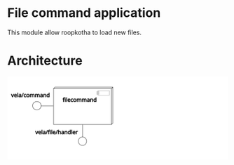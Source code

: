 
File command application
=================================

This module allow roopkotha to load new files.


Architecture
===============

![component diagram](../../docs/diagrams/filecommands_component.svg)

